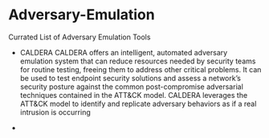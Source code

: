# Adversary-Emulation
Currated List of Adversary Emulation Tools

- CALDERA
CALDERA offers an intelligent, automated adversary emulation system that can reduce resources needed by security teams for routine testing, freeing them to address other critical problems. It can be used to test endpoint security solutions and assess a network’s security posture against the common post-compromise adversarial techniques contained in the ATT&CK model. CALDERA leverages the ATT&CK model to identify and replicate adversary behaviors as if a real intrusion is occurring

- 